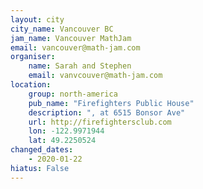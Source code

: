 ```yaml
---
layout: city                                           
city_name: Vancouver BC                                                           
jam_name: Vancouver MathJam
email: vancouver@math-jam.com
organiser:
    name: Sarah and Stephen
    email: vanvcouver@math-jam.com
location:
    group: north-america
    pub_name: "Firefighters Public House"
    description: ", at 6515 Bonsor Ave"
    url: http://firefightersclub.com
    lon: -122.9971944
    lat: 49.2250524
changed_dates:
    - 2020-01-22
hiatus: False
---
```

